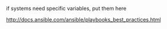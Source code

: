 if systems need specific variables, put them here

http://docs.ansible.com/ansible/playbooks_best_practices.html

